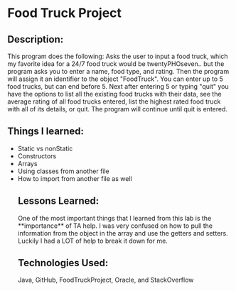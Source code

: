 <h1>Food Truck Project</h1>

<h2> Description: </h2>
This program does the following: Asks the user to input a food truck, which my favorite idea for a 24/7 food truck would be twentyPHOseven.. but the program asks you to enter a name, food type, and rating. Then the program will assign it an identifier to the object "FoodTruck". You can enter up to 5 food trucks, but can end before 5. 
Next after entering 5 or typing "quit" you have the options to list all the existing food trucks with their data, see the average rating of all food trucks entered, list the highest rated food truck with all of its details, or quit. 
The program will continue until quit is entered.

<h2>Things I learned:</h2>
<ul>
<li>Static vs nonStatic </li>
<li>Constructors </li>
<li>Arrays</li>
<li>Using classes from another file</li>
<li>How to import from another file as well</li>

<h2>Lessons Learned:</h2>
One of the most important things that I learned from this lab is the **importance** of TA help. I was very confused on how to pull the information from the object in the array and use the getters and setters. Luckily I had a LOT of help to break it down for me.  

<h2>Technologies Used:</h2>
Java, GitHub, FoodTruckProject, Oracle, and StackOverflow